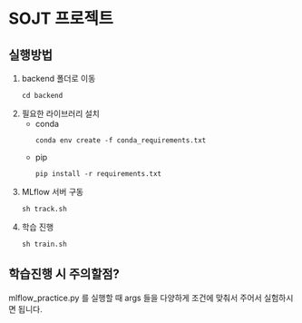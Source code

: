 # SOJT 프로젝트 

## 실행방법

1. backend 폴더로 이동
    ```
    cd backend
    ```
2. 필요한 라이브러리 설치
    - conda
        ```
        conda env create -f conda_requirements.txt
        ```
    - pip
        ```
        pip install -r requirements.txt
        ```
2. MLflow 서버 구동
    ```
    sh track.sh
    ```
3. 학습 진행
    ```
    sh train.sh
    ```

## 학습진행 시 주의할점?
mlflow_practice.py 를 실행할 때 args 들을 다양하게 조건에 맞춰서 주어서 실험하시면 됩니다.  


